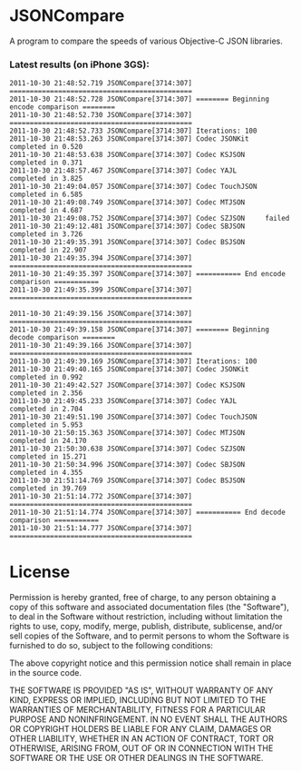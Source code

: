 JSONCompare
===========

A program to compare the speeds of various Objective-C JSON libraries.

### Latest results (on iPhone 3GS):

    2011-10-30 21:48:52.719 JSONCompare[3714:307] =============================================
    2011-10-30 21:48:52.728 JSONCompare[3714:307] ======== Beginning encode comparison ========
    2011-10-30 21:48:52.730 JSONCompare[3714:307] =============================================
    2011-10-30 21:48:52.733 JSONCompare[3714:307] Iterations: 100
    2011-10-30 21:48:53.263 JSONCompare[3714:307] Codec JSONKit    completed in 0.520
    2011-10-30 21:48:53.638 JSONCompare[3714:307] Codec KSJSON     completed in 0.371
    2011-10-30 21:48:57.467 JSONCompare[3714:307] Codec YAJL       completed in 3.825
    2011-10-30 21:49:04.057 JSONCompare[3714:307] Codec TouchJSON  completed in 6.585
    2011-10-30 21:49:08.749 JSONCompare[3714:307] Codec MTJSON     completed in 4.687
    2011-10-30 21:49:08.752 JSONCompare[3714:307] Codec SZJSON     failed
    2011-10-30 21:49:12.481 JSONCompare[3714:307] Codec SBJSON     completed in 3.726
    2011-10-30 21:49:35.391 JSONCompare[3714:307] Codec BSJSON     completed in 22.907
    2011-10-30 21:49:35.394 JSONCompare[3714:307] =============================================
    2011-10-30 21:49:35.397 JSONCompare[3714:307] =========== End encode comparison ===========
    2011-10-30 21:49:35.399 JSONCompare[3714:307] =============================================
    
    2011-10-30 21:49:39.156 JSONCompare[3714:307] =============================================
    2011-10-30 21:49:39.158 JSONCompare[3714:307] ======== Beginning decode comparison ========
    2011-10-30 21:49:39.166 JSONCompare[3714:307] =============================================
    2011-10-30 21:49:39.169 JSONCompare[3714:307] Iterations: 100
    2011-10-30 21:49:40.165 JSONCompare[3714:307] Codec JSONKit    completed in 0.992
    2011-10-30 21:49:42.527 JSONCompare[3714:307] Codec KSJSON     completed in 2.356
    2011-10-30 21:49:45.233 JSONCompare[3714:307] Codec YAJL       completed in 2.704
    2011-10-30 21:49:51.190 JSONCompare[3714:307] Codec TouchJSON  completed in 5.953
    2011-10-30 21:50:15.363 JSONCompare[3714:307] Codec MTJSON     completed in 24.170
    2011-10-30 21:50:30.638 JSONCompare[3714:307] Codec SZJSON     completed in 15.271
    2011-10-30 21:50:34.996 JSONCompare[3714:307] Codec SBJSON     completed in 4.355
    2011-10-30 21:51:14.769 JSONCompare[3714:307] Codec BSJSON     completed in 39.769
    2011-10-30 21:51:14.772 JSONCompare[3714:307] =============================================
    2011-10-30 21:51:14.774 JSONCompare[3714:307] =========== End decode comparison ===========
    2011-10-30 21:51:14.777 JSONCompare[3714:307] =============================================


License
=======

Permission is hereby granted, free of charge, to any person obtaining a copy
of this software and associated documentation files (the "Software"), to deal
in the Software without restriction, including without limitation the rights
to use, copy, modify, merge, publish, distribute, sublicense, and/or sell
copies of the Software, and to permit persons to whom the Software is
furnished to do so, subject to the following conditions:

The above copyright notice and this permission notice shall remain in place
in the source code.

THE SOFTWARE IS PROVIDED "AS IS", WITHOUT WARRANTY OF ANY KIND, EXPRESS OR
IMPLIED, INCLUDING BUT NOT LIMITED TO THE WARRANTIES OF MERCHANTABILITY,
FITNESS FOR A PARTICULAR PURPOSE AND NONINFRINGEMENT. IN NO EVENT SHALL THE
AUTHORS OR COPYRIGHT HOLDERS BE LIABLE FOR ANY CLAIM, DAMAGES OR OTHER
LIABILITY, WHETHER IN AN ACTION OF CONTRACT, TORT OR OTHERWISE, ARISING FROM,
OUT OF OR IN CONNECTION WITH THE SOFTWARE OR THE USE OR OTHER DEALINGS IN
THE SOFTWARE.
